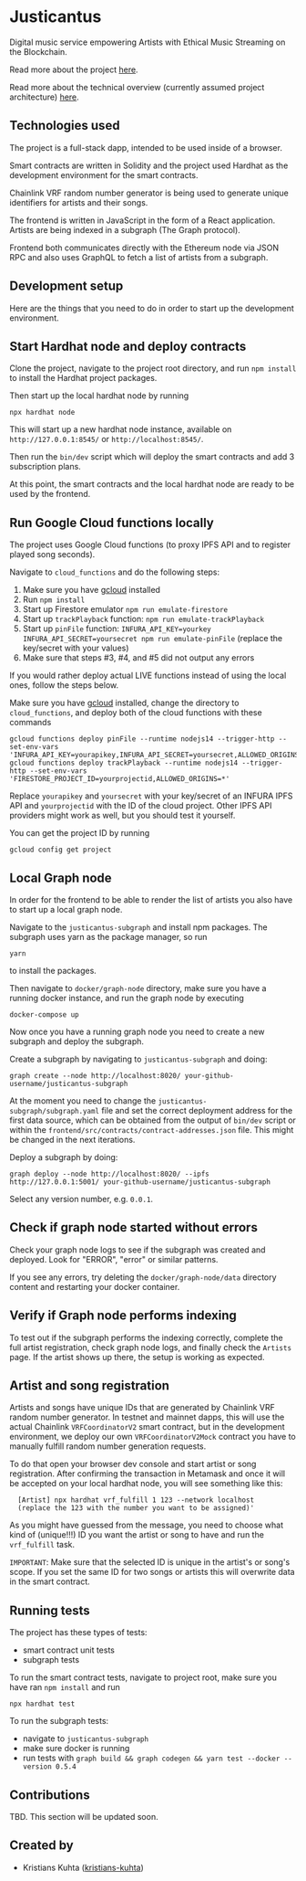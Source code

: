 # Justicantus
Digital music service empowering Artists with Ethical Music Streaming on the Blockchain.

Read more about the project [here](docs/about_justicantus.md).

Read more about the technical overview (currently assumed project architecture) [here](docs/technical_overview.md).

## Technologies used
The project is a full-stack dapp, intended to be used inside of a browser.

Smart contracts are written in Solidity and the project used Hardhat as the development environment for the smart contracts.

Chainlink VRF random number generator is being used to generate unique identifiers for artists and their songs.

The frontend is written in JavaScript in the form of a React application.
Artists are being indexed in a subgraph (The Graph protocol).

Frontend both communicates directly with the Ethereum node via JSON RPC and also uses GraphQL to fetch a list of artists from a subgraph.

## Development setup

Here are the things that you need to do in order to start up the development environment.

## Start Hardhat node and deploy contracts
Clone the project, navigate to the project root directory, and run `npm install` to install the Hardhat project packages.

Then start up the local hardhat node by running

```shell
npx hardhat node
```

This will start up a new hardhat node instance, available on `http://127.0.0.1:8545/` or `http://localhost:8545/`.

Then run the `bin/dev` script which will deploy the smart contracts and add 3 subscription plans.

At this point, the smart contracts and the local hardhat node are ready to be used by the frontend.

## Run Google Cloud functions locally

The project uses Google Cloud functions (to proxy IPFS API and to register played song seconds).

Navigate to `cloud_functions` and do the following steps:
1. Make sure you have [gcloud](https://cloud.google.com/sdk/docs/install) installed
2. Run `npm install`
3. Start up Firestore emulator `npm run emulate-firestore`
4. Start up `trackPlayback` function: `npm run emulate-trackPlayback`
5. Start up `pinFile` function: `INFURA_API_KEY=yourkey INFURA_API_SECRET=yoursecret npm run emulate-pinFile` (replace the key/secret with your values)
6. Make sure that steps #3, #4, and #5 did not output any errors

If you would rather deploy actual LIVE functions instead of using the local ones, follow the steps below.

Make sure you have [gcloud](https://cloud.google.com/sdk/docs/install) installed, change the directory to `cloud_functions`, and deploy both of the cloud functions with these commands

```
gcloud functions deploy pinFile --runtime nodejs14 --trigger-http --set-env-vars 'INFURA_API_KEY=yourapikey,INFURA_API_SECRET=yoursecret,ALLOWED_ORIGINS=*'
gcloud functions deploy trackPlayback --runtime nodejs14 --trigger-http --set-env-vars 'FIRESTORE_PROJECT_ID=yourprojectid,ALLOWED_ORIGINS=*'
```

Replace `yourapikey` and `yoursecret` with your key/secret of an INFURA IPFS API and `yourprojectid` with the ID of the cloud project.
Other IPFS API providers might work as well, but you should test it yourself.

You can get the project ID by running

```
gcloud config get project
```


## Local Graph node

In order for the frontend to be able to render the list of artists you also have to start up a local graph node.

Navigate to the `justicantus-subgraph` and install npm packages.
The subgraph uses yarn as the package manager, so run

```shell
yarn
```

to install the packages.

Then navigate to `docker/graph-node` directory, make sure you have a running docker instance, and run the graph node by executing
```shell
docker-compose up
```

Now once you have a running graph node you need to create a new subgraph and deploy the subgraph.

Create a subgraph by navigating to `justicantus-subgraph` and doing:

```
graph create --node http://localhost:8020/ your-github-username/justicantus-subgraph
```

At the moment you need to change the `justicantus-subgraph/subgraph.yaml` file and set the correct deployment address for the first data source, which can be obtained from the output of `bin/dev` script or within the `frontend/src/contracts/contract-addresses.json` file.
This might be changed in the next iterations.

Deploy a subgraph by doing:
```
graph deploy --node http://localhost:8020/ --ipfs http://127.0.0.1:5001/ your-github-username/justicantus-subgraph
```

Select any version number, e.g. `0.0.1`.

## Check if graph node started without errors

Check your graph node logs to see if the subgraph was created and deployed.
Look for "ERROR", "error" or similar patterns.

If you see any errors, try deleting the `docker/graph-node/data` directory content and restarting your docker container.

## Verify if Graph node performs indexing
To test out if the subgraph performs the indexing correctly, complete the full artist registration, check graph node logs, and finally check the `Artists` page.
If the artist shows up there, the setup is working as expected.

## Artist and song registration

Artists and songs have unique IDs that are generated by Chainlink VRF random number generator.
In testnet and mainnet dapps, this will use the actual Chainlink `VRFCoordinatorV2` smart contract, but in the development environment, we deploy our own `VRFCoordinatorV2Mock` contract you have to manually fulfill random number generation requests.

To do that open your browser dev console and start artist or song registration.
After confirming the transaction in Metamask and once it will be accepted on your local hardhat node, you will see something like this:

```
  [Artist] npx hardhat vrf_fulfill 1 123 --network localhost
  (replace the 123 with the number you want to be assigned)'
```

As you might have guessed from the message, you need to choose what kind of (unique!!!) ID you want the artist or song to have and run the `vrf_fulfill` task.

`IMPORTANT`:
  Make sure that the selected ID is unique in the artist's or song's scope.
  If you set the same ID for two songs or artists this will overwrite data in the smart contract.

## Running tests
The project has these types of tests:
* smart contract unit tests
* subgraph tests

To run the smart contract tests, navigate to project root, make sure you have ran `npm install` and run
```
npx hardhat test
````

To run the subgraph tests:
* navigate to `justicantus-subgraph`
* make sure docker is running
* run tests with `graph build && graph codegen && yarn test --docker --version 0.5.4`

## Contributions

TBD. This section will be updated soon.

## Created by
* Kristians Kuhta ([kristians-kuhta](https://github.com/kristians-kuhta))
